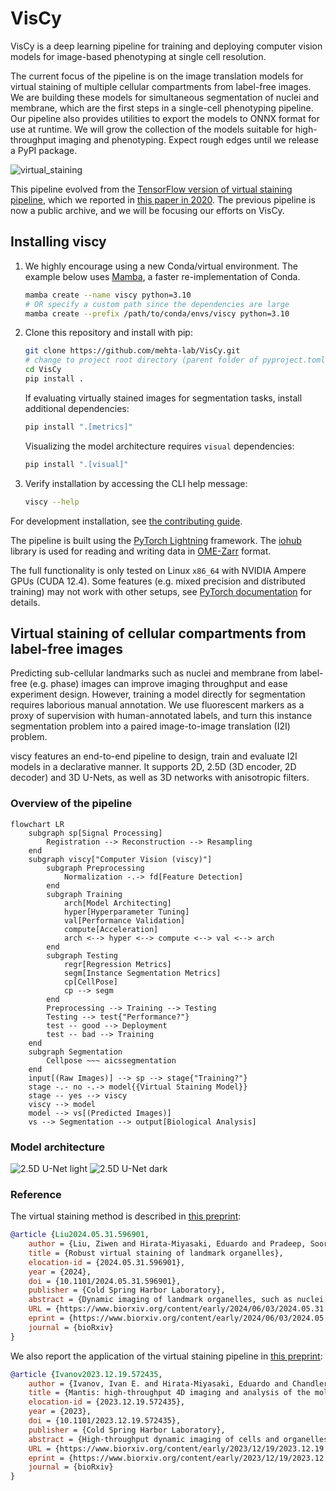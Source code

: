 # VisCy

VisCy is a deep learning pipeline for training and deploying computer vision models for image-based phenotyping at single cell resolution.

The current focus of the pipeline is on the image translation models for virtual staining of multiple cellular compartments from label-free images.
We are building these models for simultaneous segmentation of nuclei and membrane, which are the first steps in a single-cell phenotyping pipeline.
Our pipeline also provides utilities to export the models to ONNX format for use at runtime.
We will grow the collection of the models suitable for high-throughput imaging and phenotyping.
Expect rough edges until we release a PyPI package.

![virtual_staining](docs/figures/phase_to_nuclei_membrane.svg)

This pipeline evolved from the [TensorFlow version of virtual staining pipeline](https://github.com/mehta-lab/microDL), which we reported in [this paper in 2020](https://elifesciences.org/articles/55502). The previous pipeline is now a public archive, and we will be focusing our efforts on VisCy.

## Installing viscy

1. We highly encourage using a new Conda/virtual environment.
    The example below uses [Mamba](https://github.com/mamba-org/mamba),
    a faster re-implementation of Conda.

    ```sh
    mamba create --name viscy python=3.10
    # OR specify a custom path since the dependencies are large
    mamba create --prefix /path/to/conda/envs/viscy python=3.10
    ```

2. Clone this repository and install with pip:

    ```sh
    git clone https://github.com/mehta-lab/VisCy.git
    # change to project root directory (parent folder of pyproject.toml)
    cd VisCy
    pip install .
    ```

    If evaluating virtually stained images for segmentation tasks,
    install additional dependencies:

    ```sh
    pip install ".[metrics]"
    ```

    Visualizing the model architecture requires `visual` dependencies:

    ```sh
    pip install ".[visual]"
    ```

3. Verify installation by accessing the CLI help message:

    ```sh
    viscy --help
    ```

For development installation, see [the contributing guide](CONTRIBUTING.md).

The pipeline is built using the [PyTorch Lightning](https://www.pytorchlightning.ai/index.html) framework.
The [iohub](https://github.com/czbiohub-sf/iohub) library is used
for reading and writing data in [OME-Zarr](https://www.nature.com/articles/s41592-021-01326-w) format.

The full functionality is only tested on Linux `x86_64` with NVIDIA Ampere GPUs (CUDA 12.4).
Some features (e.g. mixed precision and distributed training) may not work with other setups,
see [PyTorch documentation](https://pytorch.org) for details.

## Virtual staining of cellular compartments from label-free images

Predicting sub-cellular landmarks such as nuclei and membrane from label-free (e.g. phase) images
can improve imaging throughput and ease experiment design.
However, training a model directly for segmentation requires laborious manual annotation.
We use fluorescent markers as a proxy of supervision with human-annotated labels,
and turn this instance segmentation problem into a paired image-to-image translation (I2I) problem.

viscy features an end-to-end pipeline to design, train and evaluate I2I models in a declarative manner.
It supports 2D, 2.5D (3D encoder, 2D decoder) and 3D U-Nets,
as well as 3D networks with anisotropic filters.

### Overview of the pipeline

```mermaid
flowchart LR
    subgraph sp[Signal Processing]
        Registration --> Reconstruction --> Resampling
    end
    subgraph viscy["Computer Vision (viscy)"]
        subgraph Preprocessing
            Normalization -.-> fd[Feature Detection]
        end
        subgraph Training
            arch[Model Architecting]
            hyper[Hyperparameter Tuning]
            val[Performance Validation]
            compute[Acceleration]
            arch <--> hyper <--> compute <--> val <--> arch
        end
        subgraph Testing
            regr[Regression Metrics]
            segm[Instance Segmentation Metrics]
            cp[CellPose]
            cp --> segm
        end
        Preprocessing --> Training --> Testing
        Testing --> test{"Performance?"}
        test -- good --> Deployment
        test -- bad --> Training
    end
    subgraph Segmentation
        Cellpose ~~~ aicssegmentation
    end
    input[(Raw Images)] --> sp --> stage{"Training?"}
    stage -.- no -.-> model{{Virtual Staining Model}}
    stage -- yes --> viscy
    viscy --> model
    model --> vs[(Predicted Images)]
    vs --> Segmentation --> output[Biological Analysis]
```

### Model architecture

![2.5D U-Net light](docs/figures/2_5d_unet_light.svg#gh-light-mode-only)
![2.5D U-Net dark](docs/figures/2_5d_unet_dark.svg#gh-dark-mode-only)

### Reference

The virtual staining method is described in [this preprint](https://doi.org/10.1101/2024.05.31.596901):

```bibtex
@article {Liu2024.05.31.596901,
    author = {Liu, Ziwen and Hirata-Miyasaki, Eduardo and Pradeep, Soorya and Rahm, Johanna and Foley, Christian and Chandler, Talon and Ivanov, Ivan and Woosley, Hunter and Lao, Tiger and Balasubramanian, Akilandeswari and Liu, Chad and Leonetti, Manu and Arias, Carolina and Jacobo, Adrian and Mehta, Shalin B.},
    title = {Robust virtual staining of landmark organelles},
    elocation-id = {2024.05.31.596901},
    year = {2024},
    doi = {10.1101/2024.05.31.596901},
    publisher = {Cold Spring Harbor Laboratory},
    abstract = {Dynamic imaging of landmark organelles, such as nuclei, cell membrane, nuclear envelope, and lipid droplets enables image-based phenotyping of functional states of cells. Multispectral fluorescent imaging of landmark organelles requires labor-intensive labeling, limits throughput, and compromises cell health. Virtual staining of label-free images with deep neural networks is an emerging solution for this problem. Multiplexed imaging of cellular landmarks from scattered light and subsequent demultiplexing with virtual staining saves the light spectrum for imaging additional molecular reporters, photomanipulation, or other tasks. Published approaches for virtual staining of landmark organelles are fragile in the presence of nuisance variations in imaging, culture conditions, and cell types. This paper reports model training protocols for virtual staining of nuclei and membranes robust to cell types, cell states, and imaging parameters. We developed a flexible and scalable convolutional architecture, named UNeXt2, for supervised training and self-supervised pre-training. The strategies we report here enable robust virtual staining of nuclei and cell membranes in multiple cell types, including neuromasts of zebrafish, across a range of imaging conditions. We assess the models by comparing the intensity, segmentations, and application-specific measurements obtained from virtually stained and experimentally stained nuclei and membranes. The models rescue the missing label, non-uniform expression of labels, and photobleaching. We share three pre-trained models, named VSCyto3D, VSCyto2D, and VSNeuromast, as well as VisCy, a PyTorch-based pipeline for training, inference, and deployment that leverages the modern OME-Zarr format.Competing Interest StatementThe authors have declared no competing interest.},
    URL = {https://www.biorxiv.org/content/early/2024/06/03/2024.05.31.596901},
    eprint = {https://www.biorxiv.org/content/early/2024/06/03/2024.05.31.596901.full.pdf},
    journal = {bioRxiv}
}
```

We also report the application of the virtual staining pipeline in [this preprint](https://doi.org/10.1101/2023.12.19.572435):

```bibtex
@article {Ivanov2023.12.19.572435,
    author = {Ivanov, Ivan E. and Hirata-Miyasaki, Eduardo and Chandler, Talon and Kovilakam, Rasmi Cheloor and Liu, Ziwen and Liu, Chad and Leonetti, Manuel D. and Huang, Bo and Mehta, Shalin B.},
    title = {Mantis: high-throughput 4D imaging and analysis of the molecular and physical architecture of cells},
    elocation-id = {2023.12.19.572435},
    year = {2023},
    doi = {10.1101/2023.12.19.572435},
    publisher = {Cold Spring Harbor Laboratory},
    abstract = {High-throughput dynamic imaging of cells and organelles is important for parsing complex cellular responses. We report a high-throughput 4D microscope, named Mantis, that combines two complementary, gentle, live-imaging technologies: remote-refocus label-free microscopy and oblique light-sheet fluorescence microscopy. We also report open-source software for automated acquisition, registration, and reconstruction, and virtual staining software for single-cell segmentation and phenotyping. Mantis enabled high-content correlative imaging of molecular components and the physical architecture of 20 cell lines every 15 minutes over 7.5 hours, and also detailed measurements of the impacts of viral infection on the architecture of host cells and host proteins. The Mantis platform can enable high-throughput profiling of intracellular dynamics, long-term imaging and analysis of cellular responses to stress, and live cell optical screens to dissect gene regulatory networks.Competing Interest StatementThe authors have declared no competing interest.},
    URL = {https://www.biorxiv.org/content/early/2023/12/19/2023.12.19.572435},
    eprint = {https://www.biorxiv.org/content/early/2023/12/19/2023.12.19.572435.full.pdf},
    journal = {bioRxiv}
}
```
